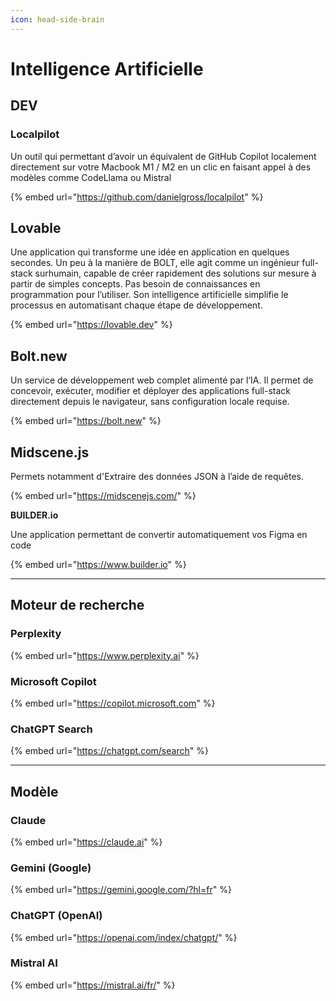 ```yaml
---
icon: head-side-brain
---
```


# Intelligence Artificielle

## DEV

### Localpilot

Un outil qui permettant d’avoir un équivalent de GitHub Copilot localement directement sur votre Macbook M1 / M2 en un clic en faisant appel à des modèles comme CodeLlama ou Mistral

{% embed url="https://github.com/danielgross/localpilot" %}

## Lovable&#x20;

Une application qui transforme une idée en application en quelques secondes. Un peu à la manière de BOLT, elle agit comme un ingénieur full-stack surhumain, capable de créer rapidement des solutions sur mesure à partir de simples concepts. Pas besoin de connaissances en programmation pour l’utiliser. Son intelligence artificielle simplifie le processus en automatisant chaque étape de développement.

{% embed url="https://lovable.dev" %}

## Bolt.new

Un service de développement web complet alimenté par l’IA. Il permet de concevoir, exécuter, modifier et déployer des applications full-stack directement depuis le navigateur, sans configuration locale requise.

{% embed url="https://bolt.new" %}

## **Midscene.js**

&#x20;Permets notamment d'Extraire des données JSON à l’aide de requêtes.

{% embed url="https://midscenejs.com/" %}

**BUILDER.io**

Une application permettant de convertir automatiquement vos Figma en code

{% embed url="https://www.builder.io" %}

***

## Moteur de recherche

### Perplexity

{% embed url="https://www.perplexity.ai" %}

### Microsoft Copilot

{% embed url="https://copilot.microsoft.com" %}

### ChatGPT Search

{% embed url="https://chatgpt.com/search" %}

***

## Modèle

### Claude

{% embed url="https://claude.ai" %}

### Gemini (Google)

{% embed url="https://gemini.google.com/?hl=fr" %}

### ChatGPT (OpenAI)

{% embed url="https://openai.com/index/chatgpt/" %}

### Mistral AI

{% embed url="https://mistral.ai/fr/" %}
